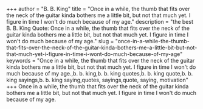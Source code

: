 +++
author = "B. B. King"
title = "Once in a while, the thumb that fits over the neck of the guitar kinda bothers me a little bit, but not that much yet. I figure in time I won't do much because of my age."
description = "the best B. B. King Quote: Once in a while, the thumb that fits over the neck of the guitar kinda bothers me a little bit, but not that much yet. I figure in time I won't do much because of my age."
slug = "once-in-a-while-the-thumb-that-fits-over-the-neck-of-the-guitar-kinda-bothers-me-a-little-bit-but-not-that-much-yet-i-figure-in-time-i-wont-do-much-because-of-my-age"
keywords = "Once in a while, the thumb that fits over the neck of the guitar kinda bothers me a little bit, but not that much yet. I figure in time I won't do much because of my age.,b. b. king,b. b. king quotes,b. b. king quote,b. b. king sayings,b. b. king saying,quotes, sayings,quote, saying, motivation"
+++
Once in a while, the thumb that fits over the neck of the guitar kinda bothers me a little bit, but not that much yet. I figure in time I won't do much because of my age.
